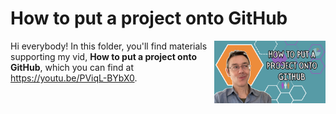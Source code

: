 # How to put a project onto GitHub
[<img src="github thumb.png" align="right" height="100" />](<https://youtu.be/PViqL-BYbX0>)

Hi everybody! In this folder, you'll find materials supporting my vid, **How to put a project onto GitHub**, which you can find at <https://youtu.be/PViqL-BYbX0>. 